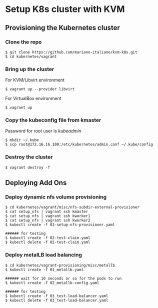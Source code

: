 # Setup K8s cluster with KVM

## Provisioning the Kubernetes cluster
### Clone the repo
```
$ git clone https://github.com/mariano-italiano/kvm-k8s.git
$ cd kubernetes/vagrant
```
### Bring up the cluster

For KVM/Libvirt environment
```
$ vagrant up --provider libvirt
```
For VirtualBox environment
```
$ vagrant up
```

### Copy the kubeconfig file from kmaster
Password for root user is _kubeadmin_
```
$ mkdir ~/.kube
$ scp root@172.16.16.100:/etc/kubernetes/admin.conf ~/.kube/config
```
### Destroy the cluster
```
$ vagrant destroy -f
```

## Deploying Add Ons
### Deploy dynamic nfs volume provisioning
```
$ cd kubernetes/vagrant/misc/nfs-subdir-external-provisioner
$ cat setup_nfs | vagrant ssh kmaster
$ cat setup_nfs | vagrant ssh kworker1
$ cat setup_nfs | vagrant ssh kworker2
$ kubectl create -f 01-setup-nfs-provisioner.yaml

###### for testing
$ kubectl create -f 02-test-claim.yaml
$ kubectl delete -f 02-test-claim.yaml
```
### Deploy metalLB load balancing
```
$ cd kubernetes/vagrant-provisioning/misc/metallb
$ kubectl create -f 01_metallb.yaml

###### wait for 10 seconds or so for the pods to run
$ kubectl create -f 02_metallb-config.yaml

###### for testing
$ kubectl create -f 03_test-load-balancer.yaml
$ kubectl delete -f 03_test-load-balancer.yaml
```
